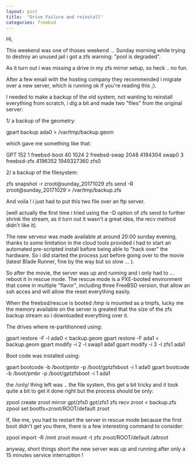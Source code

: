 ```yaml
---
layout: post
title:  "Drive Failure and reinstall"
categories: freebsd
---
```


Hi,

This weekend was one of thoses weekend ... Sunday morning while trying to destroy an unused jail i got a zfs warning: "pool is degraded".

As it turn out i was missing a drive in my zfs mirror setup, so heck .. no fun.

After a few email with the hosting company they recommended i migrate over a new server, which is running ok if you're reading this ;).

I needed to make a backup of the old system, not wanting to reinstall everything from scratch, i dig a bit and made two "files" from the original server:

1/ a backup of the geometry:

  gpart backup ada0 > /var/tmp/backup.geom

which gave me something like that:

  GPT 152
  1   freebsd-boot         40       1024
  2   freebsd-swap       2048    4194304 swap0
  3   freebsd-zfs    4196352 1949327360 zfs0

2/ a backup of the filesystem:

  zfs snapshot -r zroot@sunday_20171029
  zfs send -R zroot@sunday_20171029 > /var/tmp/backup.zfs

And voila ! i just had to put this two file over an ftp server.

(well actually the first time i tried using the -D option of zfs send to further shrink the stream, as it turn out it wasn't a great idea, the recv method didn't like it).

The new serveur was made available at around 20:00 sunday evening, thanks to some limitation in the cloud tools provided i had to start an automated pre-scripted install before being able to "hack over" the hardware. So i did started the process just before going over to the movie (latest Blade Runner, fine by the way but so slow ... ).

So after the movie, the server was up and running and i only had to ... reboot it in rescue mode. The rescue mode is a PXE-booted environment that come in multiple "flavor", including three FreeBSD version, that allow an ssh acces and will allow the reset everything easily.

When the freebsd/rescue is booted /tmp is mounted as a tmpfs, lucky me the memory available on the server is greated that the size of the zfs backup stream so i downloaded everything over it.

The drives where re-partitionned using:

  gpart restore -F -l ada0 < backup.geom
  gpart restore -F ada1 < backup.geom
  gpart modify -i 2 -l swap1 ada1
  gpart modify -i 3 -l zfs1 ada1

Boot code was installed using:

  gpart bootcode -b /boot/pmbr -p /boot/gptzfsboot -i 1 ada0
  gpart bootcode -b /boot/pmbr -p /boot/gptzfsboot -i 1 ada1

the /only/ thing left was .. the file system, this get a bit tricky and it took quite a bit to get it done right but the process should be only:

  zpool create zroot mirror gpt/zfs0 gpt/zfs1
  zfs recv zroot < backup.zfs
  zpool set bootfs=zroot/ROOT/default zroot

If, like me, you had to restart the server in rescue mode because the first boot didn't get you there, there is a few interesting command to consider:

  zpool import -R /mnt zroot
  mount -t zfs zroot/ROOT/default /altroot

anyway, short things short the new server was up and running after only a 15 minutes service interruption !
